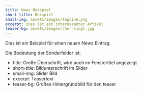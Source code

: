 ```yaml
---
title: News Beispiel
short-title: Beispiel
small-img: assets/images/tagline.png
excerpt: Dies ist ein interessanter Artikel
teaser-bg: assets/images/chor-singt.jpg
---
```


Dies ist ein Beispiel für einen neuen News Eintrag.

Die Bedeutung der Sonderfelder ist:

* title: Große Überschrift, wird auch im Fenstertitel angezeigt
* short-title: Bildunterschrift im Slider
* small-img: Slider Bild
* excerpt: Teasertext
* teaser-bg: Großes Hintergrundbild für den teaser
